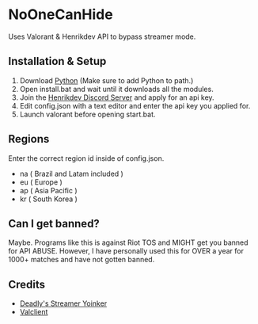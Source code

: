 # NoOneCanHide
Uses Valorant &amp; Henrikdev API to bypass streamer mode.

## Installation & Setup
1. Download [Python](https://www.python.org/downloads/) (Make sure to add Python to path.)
2. Open install.bat and wait until it downloads all the modules.
3. Join the [Henrikdev Discord Server](https://discord.gg/henrikdev-systems-704231681309278228) and apply for an api key.
4. Edit config.json with a text editor and enter the api key you applied for.
6. Launch valorant before opening start.bat.

## Regions
Enter the correct region id inside of config.json.
 - na ( Brazil and Latam included )
 - eu ( Europe )
 - ap ( Asia Pacific )
 - kr ( South Korea )

## Can I get banned?
Maybe. Programs like this is against Riot TOS and MIGHT get you banned for API ABUSE. However, I have personally used this for OVER a year for 1000+ matches and have not gotten banned.

## Credits
 - [Deadly's Streamer Yoinker](https://github.com/deadly/valorant-stream-yoinker)
 - [Valclient](https://github.com/colinhartigan/valclient.py)

